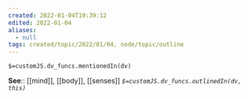 ```yaml
---
created: 2022-01-04T19:39:12 
edited: 2022-01-04
aliases:
  - null
tags: created/topic/2022/01/04, node/topic/outline
---
```

`$=customJS.dv_funcs.mentionedIn(dv)`


**See**:: [[mind]], [[body]], [[senses]] 
*`$=customJS.dv_funcs.outlinedIn(dv, this)`*